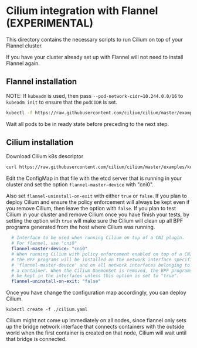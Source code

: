 Cilium integration with Flannel (EXPERIMENTAL)
==============================================

This directory contains the necessary scripts to run Cilium on top of your
Flannel cluster.

If you have your cluster already set up with Flannel will not need to install
Flannel again.

Flannel installation
--------------------

NOTE: If `kubeadm` is used, then pass `--pod-network-cidr=10.244.0.0/16` to
`kubeadm init` to ensure that the `podCIDR` is set.

```bash
kubectl -f https://raw.githubusercontent.com/cilium/cilium/master/examples/kubernetes/addons/flannel/flannel.yaml
```

Wait all pods to be in ready state before preceding to the next step.

Cilium installation
-------------------

Download Cilium k8s descriptor

```bash
curl https://raw.githubusercontent.com/cilium/cilium/master/examples/kubernetes/1.8/cilium.yaml
```

Edit the ConfigMap in that file with the etcd server that is running in your
cluster and set the option `flannel-master-device` with "cni0".

Also set `flannel-uninstall-on-exit` with either `true` or `false`. If you
plan to deploy Cilium and ensure the policy enforcement will always be kept even
if you remove Cilium, then leave the option with `false`. If you plan to test
Cilium in your cluster and remove Cilium once you have finish your tests, by
setting the option with `true` will make sure the Cilium will clean up all BPF
programs generated from the host where Cilium was running.

```yaml
  # Interface to be used when running Cilium on top of a CNI plugin.
  # For flannel, use "cni0"
  flannel-master-device: "cni0"
  # When running Cilium with policy enforcement enabled on top of a CNI plugin
  # the BPF programs will be installed on the network interface specified in
  # 'flannel-master-device' and on all network interfaces belonging to
  # a container. When the Cilium DaemonSet is removed, the BPF programs will
  # be kept in the interfaces unless this option is set to "true".
  flannel-uninstall-on-exit: "false"
```

Once you have change the configuration map accordingly, you can deploy Cilium.

```
kubectl create -f ./cilium.yaml
```

Cilium might not come up immediately on all nodes, since flannel only sets up
the bridge network interface that connects containers with the outside world
when the first container is created on that node, Cilium will wait until that
bridge is connected.
